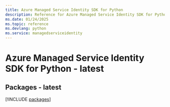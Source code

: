 ```yaml
---
title: Azure Managed Service Identity SDK for Python
description: Reference for Azure Managed Service Identity SDK for Python
ms.date: 01/24/2025
ms.topic: reference
ms.devlang: python
ms.service: managedserviceidentity
---
```

# Azure Managed Service Identity SDK for Python - latest
## Packages - latest
[!INCLUDE [packages](managed-service-identity-index.md)]